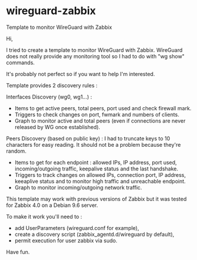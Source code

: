 # wireguard-zabbix
Template to monitor WireGuard with Zabbix

Hi,

I tried to create a template to monitor WireGuard with Zabbix.
WireGuard does not really provide any monitoring tool so I had to do with "wg show" commands.

It's probably not perfect so if you want to help I'm interested.

Template provides 2 discovery rules :

Interfaces Discovery (wg0, wg1...) :
- Items to get active peers, total peers, port used and check firewall mark.
- Triggers to check changes on port, fwmark and numbers of clients.
- Graph to monitor active and total peers (even if connections are never released by WG once established).

Peers Discovery (based on public key) :
I had to truncate keys to 10 characters for easy reading. It should not be a problem because they're random.
- Items to get for each endpoint : allowed IPs, IP address, port used, incoming/outgoing traffic, keepalive status and the last handshake.
- Triggers to track changes on allowed IPs, connection port, IP address, keeaplive status and to monitor high traffic and unreachable endpoint.
- Graph to monitor incoming/outgoing network traffic.

This template may work with previous versions of Zabbix but it was tested for Zabbix 4.0 on a Debian 9.6 server.

To make it work you'll need to : 
- add UserParameters (wireguard.conf for example),
- create a discovery script (zabbix_agentd.d/wireguard by default),
- permit execution for user zabbix via sudo.

Have fun.
